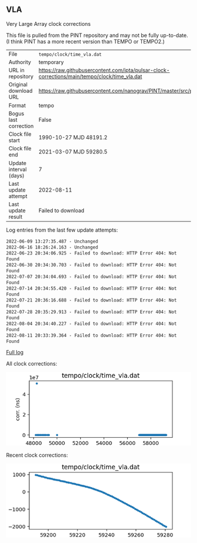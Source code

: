
## VLA

Very Large Array clock corrections

This file is pulled from the PINT repository and may not be fully up-to-date.
(I think PINT has a more recent version than TEMPO or TEMPO2.)

|     |     |
|:--- |:--- |
| File | `tempo/clock/time_vla.dat` |
| Authority | temporary |
| URL in repository | <https://raw.githubusercontent.com/ipta/pulsar-clock-corrections/main/tempo/clock/time_vla.dat> |
| Original download URL | <https://raw.githubusercontent.com/nanograv/PINT/master/src/pint/data/runtime/time_vla.dat> |
| Format | tempo |
| Bogus last correction | False |
| Clock file start | 1990-10-27 MJD 48191.2 |
| Clock file end | 2021-03-07 MJD 59280.5 |
| Update interval (days) | 7 |
| Last update attempt | 2022-08-11 |
| Last update result | Failed to download |

Log entries from the last few update attempts:
```
2022-06-09 13:27:35.487 - Unchanged
2022-06-16 18:26:24.163 - Unchanged
2022-06-23 20:34:06.925 - Failed to download: HTTP Error 404: Not Found
2022-06-30 20:34:30.703 - Failed to download: HTTP Error 404: Not Found
2022-07-07 20:34:04.693 - Failed to download: HTTP Error 404: Not Found
2022-07-14 20:34:55.420 - Failed to download: HTTP Error 404: Not Found
2022-07-21 20:36:16.688 - Failed to download: HTTP Error 404: Not Found
2022-07-28 20:35:29.913 - Failed to download: HTTP Error 404: Not Found
2022-08-04 20:34:40.227 - Failed to download: HTTP Error 404: Not Found
2022-08-11 20:33:39.364 - Failed to download: HTTP Error 404: Not Found
```
[Full log](https://raw.githubusercontent.com/ipta/pulsar-clock-corrections/main/log/tempo/clock/time_vla.dat.log)


All clock corrections:

![plot of all clock corrections](time_vla.dat.png "All corrections")

Recent clock corrections:

![plot of recent clock corrections](time_vla.dat.short.png "Recent corrections")

